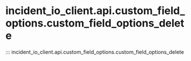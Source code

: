 # incident_io_client.api.custom_field_options.custom_field_options_delete

::: incident_io_client.api.custom_field_options.custom_field_options_delete